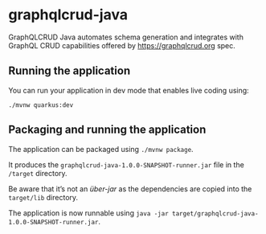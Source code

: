 # graphqlcrud-java

GraphQLCRUD Java automates schema generation and integrates with GraphQL CRUD capabilities offered by https://graphqlcrud.org spec. 

## Running the application 

You can run your application in dev mode that enables live coding using:
```
./mvnw quarkus:dev
```

## Packaging and running the application

The application can be packaged using `./mvnw package`.

It produces the `graphqlcrud-java-1.0.0-SNAPSHOT-runner.jar` file in the `/target` directory.

Be aware that it’s not an _über-jar_ as the dependencies are copied into the `target/lib` directory.

The application is now runnable using `java -jar target/graphqlcrud-java-1.0.0-SNAPSHOT-runner.jar`.

